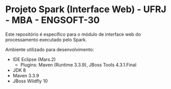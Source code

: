 # Projeto Spark (Interface Web) - UFRJ - MBA - ENGSOFT-30

Este repositório é específico para o módulo de interface web do processamento executado pelo Spark.

Ambiente utilizado para desenvolvimento:

 - IDE Eclipse (Mars.2)
	 - Plugins: Maven (Runtime 3.3.9), JBoss Tools 4.3.1.Final
 - JDK 8
 - Maven 3.3.9
 - JBoss Wildfly 10

